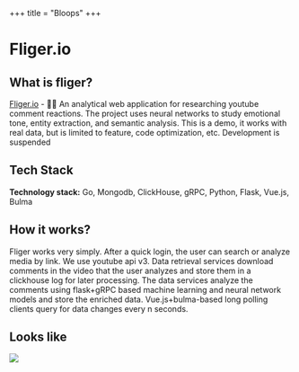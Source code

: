 +++
title = "Bloops"
+++

# Fliger.io


## What is fliger?
[Fliger.io](https://fliger.io) - 🐱‍🚀 An analytical web application for researching youtube comment reactions. 
The project uses neural networks to study emotional tone, entity extraction, and semantic analysis. 
This is a demo, it works with real data, but is limited to feature, code optimization, etc. 
Development is suspended

## Tech Stack
**Technology stack:** Go, Mongodb, ClickHouse, gRPC, Python, Flask, Vue.js, Bulma

## How it works?

Fliger works very simply. After a quick login, the user can search or analyze media by link. We use youtube api v3.
Data retrieval services download comments in the video that the user analyzes and store them in a clickhouse log for later processing.
The data services analyze the comments using flask+gRPC based machine learning and neural network models and store the enriched data.
Vue.js+bulma-based long polling clients query for data changes every n seconds.


##  Looks like
<img src="/img/fliger-2.gif" style="margin: 0;">
